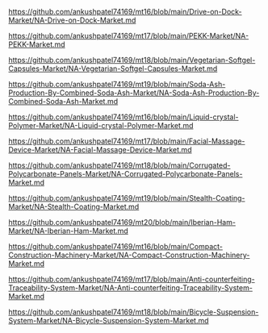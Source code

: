 <p><a href="https://github.com/ankushpatel74169/mt16/blob/main/Drive-on-Dock-Market/NA-Drive-on-Dock-Market.md">https://github.com/ankushpatel74169/mt16/blob/main/Drive-on-Dock-Market/NA-Drive-on-Dock-Market.md</a></p><p><a href="https://github.com/ankushpatel74169/mt17/blob/main/PEKK-Market/NA-PEKK-Market.md">https://github.com/ankushpatel74169/mt17/blob/main/PEKK-Market/NA-PEKK-Market.md</a></p><p><a href="https://github.com/ankushpatel74169/mt18/blob/main/Vegetarian-Softgel-Capsules-Market/NA-Vegetarian-Softgel-Capsules-Market.md">https://github.com/ankushpatel74169/mt18/blob/main/Vegetarian-Softgel-Capsules-Market/NA-Vegetarian-Softgel-Capsules-Market.md</a></p><p><a href="https://github.com/ankushpatel74169/mt19/blob/main/Soda-Ash-Production-By-Combined-Soda-Ash-Market/NA-Soda-Ash-Production-By-Combined-Soda-Ash-Market.md">https://github.com/ankushpatel74169/mt19/blob/main/Soda-Ash-Production-By-Combined-Soda-Ash-Market/NA-Soda-Ash-Production-By-Combined-Soda-Ash-Market.md</a></p><p><a href="https://github.com/ankushpatel74169/mt16/blob/main/Liquid-crystal-Polymer-Market/NA-Liquid-crystal-Polymer-Market.md">https://github.com/ankushpatel74169/mt16/blob/main/Liquid-crystal-Polymer-Market/NA-Liquid-crystal-Polymer-Market.md</a></p><p><a href="https://github.com/ankushpatel74169/mt17/blob/main/Facial-Massage-Device-Market/NA-Facial-Massage-Device-Market.md">https://github.com/ankushpatel74169/mt17/blob/main/Facial-Massage-Device-Market/NA-Facial-Massage-Device-Market.md</a></p><p><a href="https://github.com/ankushpatel74169/mt18/blob/main/Corrugated-Polycarbonate-Panels-Market/NA-Corrugated-Polycarbonate-Panels-Market.md">https://github.com/ankushpatel74169/mt18/blob/main/Corrugated-Polycarbonate-Panels-Market/NA-Corrugated-Polycarbonate-Panels-Market.md</a></p><p><a href="https://github.com/ankushpatel74169/mt19/blob/main/Stealth-Coating-Market/NA-Stealth-Coating-Market.md">https://github.com/ankushpatel74169/mt19/blob/main/Stealth-Coating-Market/NA-Stealth-Coating-Market.md</a></p><p><a href="https://github.com/ankushpatel74169/mt20/blob/main/Iberian-Ham-Market/NA-Iberian-Ham-Market.md">https://github.com/ankushpatel74169/mt20/blob/main/Iberian-Ham-Market/NA-Iberian-Ham-Market.md</a></p><p><a href="https://github.com/ankushpatel74169/mt16/blob/main/Compact-Construction-Machinery-Market/NA-Compact-Construction-Machinery-Market.md">https://github.com/ankushpatel74169/mt16/blob/main/Compact-Construction-Machinery-Market/NA-Compact-Construction-Machinery-Market.md</a></p><p><a href="https://github.com/ankushpatel74169/mt17/blob/main/Anti-counterfeiting-Traceability-System-Market/NA-Anti-counterfeiting-Traceability-System-Market.md">https://github.com/ankushpatel74169/mt17/blob/main/Anti-counterfeiting-Traceability-System-Market/NA-Anti-counterfeiting-Traceability-System-Market.md</a></p><p><a href="https://github.com/ankushpatel74169/mt18/blob/main/Bicycle-Suspension-System-Market/NA-Bicycle-Suspension-System-Market.md">https://github.com/ankushpatel74169/mt18/blob/main/Bicycle-Suspension-System-Market/NA-Bicycle-Suspension-System-Market.md</a></p>
